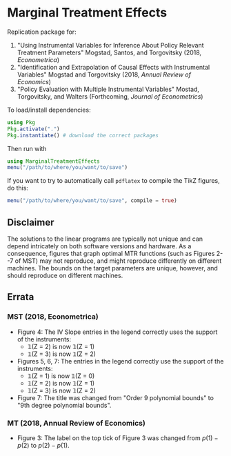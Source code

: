 # Marginal Treatment Effects

Replication package for:

1. "Using Instrumental Variables for Inference About Policy Relevant Treatment Parameters"
    Mogstad, Santos, and Torgovitsky (2018, _Econometrica_)
2. "Identification and Extrapolation of Causal Effects with Instrumental Variables"
    Mogstad and Torgovitsky (2018, _Annual Review of Economics_)
3. "Policy Evaluation with Multiple Instrumental Variables"
    Mostad, Torgovitsky, and Walters (Forthcoming, _Journal of Econometrics_)

To load/install dependencies:

```julia
using Pkg
Pkg.activate(".")
Pkg.instantiate() # download the correct packages
```

Then run with

```julia
using MarginalTreatmentEffects
menu("/path/to/where/you/want/to/save")
```

If you want to try to automatically call `pdflatex` to compile the TikZ figures, do this:
```julia
menu("/path/to/where/you/want/to/save", compile = true)
```

## Disclaimer

The solutions to the linear programs are typically not unique and can depend intricately on both software versions and hardware.
As a consequence, figures that graph optimal MTR functions (such as Figures 2--7 of MST) may not reproduce, and might reproduce differently on different machines.
The bounds on the target parameters are unique, however, and should reproduce on different machines.

## Errata

### MST (2018, Econometrica)

- Figure 4: The IV Slope entries in the legend correctly uses the support of the instruments:
  - 𝟙(Z = 2) is now 𝟙(Z = 1)
  - 𝟙(Z = 3) is now 𝟙(Z = 2)
- Figures 5, 6, 7: The entries in the legend correctly use the support of the instruments:
  - 𝟙(Z = 1) is now 𝟙(Z = 0)
  - 𝟙(Z = 2) is now 𝟙(Z = 1)
  - 𝟙(Z = 3) is now 𝟙(Z = 2)
- Figure 7: The title was changed from "Order 9 polynomial bounds" to "9th degree polynomial bounds".

### MT (2018, Annual Review of Economics)

- Figure 3: The label on the top tick of Figure 3 was changed from $p(1) - p(2)$ to $p(2) - p(1)$.
